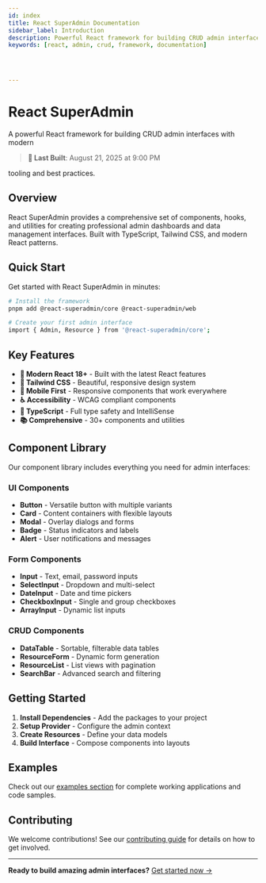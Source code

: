 ```yaml
---
id: index
title: React SuperAdmin Documentation
sidebar_label: Introduction
description: Powerful React framework for building CRUD admin interfaces
keywords: [react, admin, crud, framework, documentation]




---
```



# React SuperAdmin

A powerful React framework for building CRUD admin interfaces with modern

> **🔄 Last Built**: August 21, 2025 at 9:00 PM

tooling and best practices.

## Overview

React SuperAdmin provides a comprehensive set of components, hooks, and
utilities for creating professional admin dashboards and data management
interfaces. Built with TypeScript, Tailwind CSS, and modern React patterns.

## Quick Start

Get started with React SuperAdmin in minutes:

```bash
# Install the framework
pnpm add @react-superadmin/core @react-superadmin/web

# Create your first admin interface
import { Admin, Resource } from '@react-superadmin/core';
```

## Key Features

- **🚀 Modern React 18+** - Built with the latest React features
- **🎨 Tailwind CSS** - Beautiful, responsive design system
- **📱 Mobile First** - Responsive components that work everywhere
- **♿ Accessibility** - WCAG compliant components
- **🔧 TypeScript** - Full type safety and IntelliSense
- **📚 Comprehensive** - 30+ components and utilities

## Component Library

Our component library includes everything you need for admin interfaces:

### UI Components

- **Button** - Versatile button with multiple variants
- **Card** - Content containers with flexible layouts
- **Modal** - Overlay dialogs and forms
- **Badge** - Status indicators and labels
- **Alert** - User notifications and messages

### Form Components

- **Input** - Text, email, password inputs
- **SelectInput** - Dropdown and multi-select
- **DateInput** - Date and time pickers
- **CheckboxInput** - Single and group checkboxes
- **ArrayInput** - Dynamic list inputs

### CRUD Components

- **DataTable** - Sortable, filterable data tables
- **ResourceForm** - Dynamic form generation
- **ResourceList** - List views with pagination
- **SearchBar** - Advanced search and filtering

## Getting Started

1. **Install Dependencies** - Add the packages to your project
2. **Setup Provider** - Configure the admin context
3. **Create Resources** - Define your data models
4. **Build Interface** - Compose components into layouts

## Examples

Check out our [examples section](/examples/basic-usage) for complete working
applications and code samples.

## Contributing

We welcome contributions! See our [contributing guide](/developer/contributing)
for details on how to get involved.

---

**Ready to build amazing admin interfaces?** [Get started now →](/installation)
